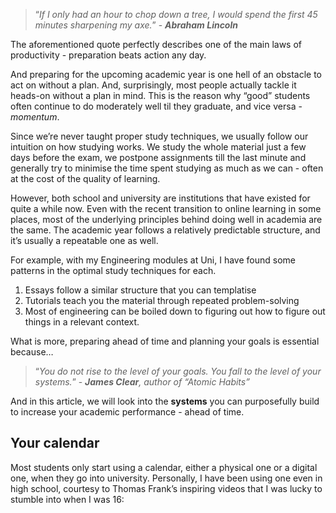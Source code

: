 > “*If I only had an hour to chop down a tree, I would spend the first 45 minutes sharpening my axe.*” - ***Abraham Lincoln***
> 

The aforementioned quote perfectly describes one of the main laws of productivity - preparation beats action any day.

And preparing for the upcoming academic year is one hell of an obstacle to act on without a plan. And, surprisingly, most people actually tackle it heads-on without a plan in mind. This is the reason why “good” students often continue to do moderately well til they graduate, and vice versa - *momentum*.

Since we’re never taught proper study techniques, we usually follow our intuition on how studying works. We study the whole material just a few days before the exam, we postpone assignments till the last minute and generally try to minimise the time spent studying as much as we can - often at the cost of the quality of learning.

However, both school and university are institutions that have existed for quite a while now. Even with the recent transition to online learning in some places, most of the underlying principles behind doing well in academia are the same. The academic year follows a relatively predictable structure, and it’s usually a repeatable one as well.

For example, with my Engineering modules at Uni, I have found some patterns in the optimal study techniques for each. 

1. Essays follow a similar structure that you can templatise
2. Tutorials teach you the material through repeated problem-solving
3. Most of engineering can be boiled down to figuring out how to figure out things in a relevant context.

What is more, preparing ahead of time and planning your goals is essential because…

> “*You do not rise to the level of your goals. You fall to the level of your systems.*” - ***James Clear**, author of “Atomic Habits”*

And in this article, we will look into the **systems** you can purposefully build to increase your academic performance - ahead of time.

## Your calendar

Most students only start using a calendar, either a physical one or a digital one, when they go into university. Personally, I have been using one even in high school, courtesy to Thomas Frank’s inspiring videos that I was lucky to stumble into when I was 16: